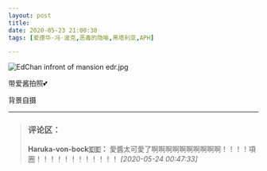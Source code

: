 ```yaml
---
layout: post
title: 
date: 2020-05-23 21:00:38
tags: [爱德华·冯·波克,恶毒的隐喻,黑塔利亚,APH]

---
```

![EdChan infront of mansion edr.jpg](https://i.loli.net/2020/07/16/regC7qwPshvjN3J.jpg)

带爱酱拍照💕

背景自摄



---
> ### 评论区：
>**Haruka-von-bock🇪🇪：** 愛醬太可愛了啊啊啊啊啊啊啊啊啊啊！！！！項圈！！！！！！！！！！！！  *[2020-05-24 00:47:33]*
>
>
